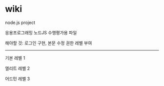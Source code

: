 # wiki
node.js project

응용프로그래밍 노드JS 수행평가용 파일


해야할 것: 로그인 구현, 본문 수정 권한 레벨 부여

- - -

기본 레벨 1

엘리트 레벨 2

어드민 레벨 3